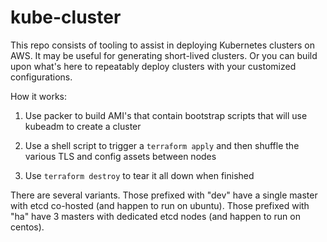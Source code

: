 # kube-cluster

This repo consists of tooling to assist in deploying Kubernetes clusters on AWS.  It may be useful for generating short-lived clusters.  Or you can build upon what's here to repeatably deploy clusters with your customized configurations.

How it works:

1. Use packer to build AMI's that contain bootstrap scripts that will use kubeadm to create a cluster

2. Use a shell script to trigger a `terraform apply` and then shuffle the various TLS and config assets between nodes

3. Use `terraform destroy` to tear it all down when finished

There are several variants.  Those prefixed with "dev" have a single master with etcd co-hosted (and happen to run on ubuntu).  Those prefixed with "ha" have 3 masters with dedicated etcd nodes (and happen to run on centos).


